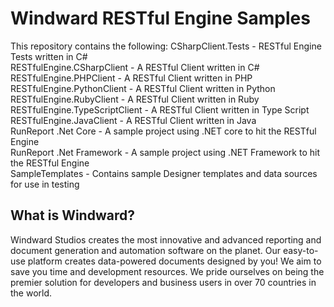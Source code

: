 # Windward RESTful Engine Samples
This repository contains the following:
CSharpClient.Tests - RESTful Engine Tests written in C#  
RESTfulEngine.CSharpClient - A RESTful Client written in C#  
RESTfulEngine.PHPClient - A RESTful Client written in PHP  
RESTfulEngine.PythonClient - A RESTful Client written in Python  
RESTfulEngine.RubyClient - A RESTful Client written in Ruby  
RESTfulEngine.TypeScriptClient - A RESTful Client written in Type Script  
RESTfulEngine.JavaClient - A RESTful Client written in Java  
RunReport .Net Core - A sample project using .NET core to hit the RESTful Engine  
RunReport .Net Framework - A sample project using .NET Framework to hit the RESTful Engine  
SampleTemplates - Contains sample Designer templates and data sources for use in testing  

## What is Windward?
Windward Studios creates the most innovative and advanced reporting and document generation and automation software on the planet.  Our easy-to-use platform creates data-powered documents designed by you!  We aim to save you time and development resources.  We pride ourselves on being the premier solution for developers and business users in over 70 countries in the world.
